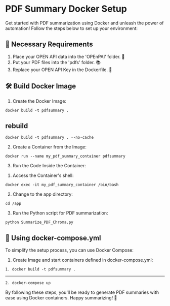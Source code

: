 <!DOCTYPE html>
<html>
<body>

<h1>PDF Summary Docker Setup</h1>

<p>Get started with PDF summarization using Docker and unleash the power of automation! Follow the steps below to set up your environment:</p>

<h2>🔑 Necessary Requirements</h2>

<ol>
  <li>Place your OPEN API data into the 'OPEnPAI' folder. 📂</li>
  <li>Put your PDF files into the 'pdfs' folder. 📚</li>
  <li>Replace your OPEN API Key in the Dockerfile. 🔑</li>
</ol>

<h2>🛠️ Build Docker Image</h2>

<ol>
  <li>Create the Docker Image:</li>
</ol>
<code>docker build -t pdfsummary .</code>

<h2>rebuild</h2> 
<code>docker build -t pdfsummary . --no-cache</code>

<ol start="2">
  <li>Create a Container from the Image:</li>
</ol>
<code>docker run --name my_pdf_summary_container pdfsummary</code>

<ol start="3">
  <li>Run the Code Inside the Container:</li>
</ol>
<ol>
  <li>Access the Container's shell:</li>
</ol>
<code>docker exec -it my_pdf_summary_container /bin/bash</code>

<ol start="2">
  <li>Change to the app directory:</li>
</ol>
<code>cd /app</code>

<ol start="3">
  <li>Run the Python script for PDF summarization:</li>
</ol>
<code>python Summarize_PDF_Chroma.py</code>

<h2>🚀 Using docker-compose.yml</h2>

<p>To simplify the setup process, you can use Docker Compose:</p>

<ol>
  <li>Create Image and start containers defined in docker-compose.yml:</li>
</ol>
<code>1. docker build -t pdfsummary .</code>
<hr/>
<code>2. docker-compose up</code>

<p>By following these steps, you'll be ready to generate PDF summaries with ease using Docker containers. Happy summarizing! 📑</p>

</body>
</html>
